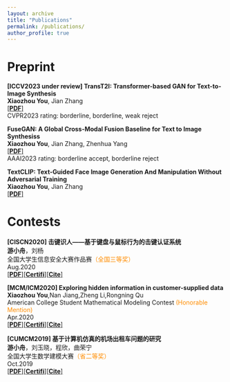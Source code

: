 ```yaml
---
layout: archive
title: "Publications"
permalink: /publications/
author_profile: true
---
```

<!--
{% if author.googlescholar %}
  You can also find my articles on <u><a href="{{author.googlescholar}}">my Google Scholar profile</a>.</u>
{% endif %}

{% include base_path %}

{% for post in site.publications reversed %}
  {% include archive-single.html %}
{% endfor %}
-->

Preprint
======
**[ICCV2023 under review] TransT2I: Transformer-based GAN for Text-to-Image Synthesis**  
**Xiaozhou You**, Jian Zhang  
[[**PDF**]](http://youxz1999.github.io/files/TransT2I.pdf)   
CVPR2023 rating: borderline, borderline, weak reject

**FuseGAN: A Global Cross-Modal Fusion Baseline for Text to Image Synthesiss**  
**Xiaozhou You**, Jian Zhang, Zhenhua Yang  
[[**PDF**]](http://youxz1999.github.io/files/FuseGAN.pdf)  
AAAI2023 rating: borderline accept, borderline reject

**TextCLIP: Text-Guided Face Image Generation And Manipulation Without Adversarial Training**  
**Xiaozhou You**, Jian Zhang  
[[**PDF**]](http://youxz1999.github.io/files/TextCLIP.pdf)

Contests
======
 **[CISCN2020] 击键识人——基于键盘与鼠标行为的击键认证系统**  
 **游小舟**，刘杨  
 全国大学生信息安全大赛作品赛<font color="#FF8C00">（全国三等奖）</font>  
 Aug.2020  
 [[**PDF**]](http://youxz1999.github.io/files/CISCN2020.pdf)[[**Certifi**]](http://youxz1999.github.io/files/CISCN2020_Certificate.pdf)[[**Cite**]](http://youxz1999.github.io/files/CiteisComing.html)

**[MCM/ICM2020] Exploring hidden information in customer-supplied data**  
 **Xiaozhou You**,Nan Jiang,Zheng Li,Rongning Qu  
 American College Student Mathematical Modeling Contest <font color="#FF8C00">(Honorable Mention)</font>  
 Apr.2020  
 [[**PDF**]](http://youxz1999.github.io/files/MCMICM2020.pdf)[[**Certifi**]](http://youxz1999.github.io/files/MCMICM2020_Certicate.pdf)[[**Cite**]](http://youxz1999.github.io/files/CiteisComing.html)

 **[CUMCM2019] 基于计算机仿真的机场出租车问题的研究**  
 **游小舟**，刘玉晓，程欣，曲荣宁  
 全国大学生数学建模大赛<font color="#FF8C00">（省二等奖）</font>  
 Oct.2019  
 [[**PDF**]](http://youxz1999.github.io/files/CUMCM2019.pdf)[[**Certifi**]](http://youxz1999.github.io/files/CUMCM2019_Certicate.pdf)[[**Cite**]](http://youxz1999.github.io/files/CiteisComing.html)
